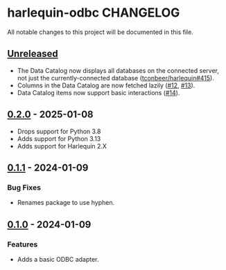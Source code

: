 # harlequin-odbc CHANGELOG

All notable changes to this project will be documented in this file.

## [Unreleased]

-   The Data Catalog now displays all databases on the connected server, not just the currently-connected database ([tconbeer/harlequin#415](https://github.com/tconbeer/harlequin/discussions/415)).
-   Columns in the Data Catalog are now fetched lazily ([#12](https://github.com/tconbeer/harlequin-odbc/issues/12), [#13](https://github.com/tconbeer/harlequin-odbc/issues/13)).
-   Data Catalog items now support basic interactions ([#14](https://github.com/tconbeer/harlequin-odbc/issues/14)).

## [0.2.0] - 2025-01-08

-   Drops support for Python 3.8
-   Adds support for Python 3.13
-   Adds support for Harlequin 2.X

## [0.1.1] - 2024-01-09

### Bug Fixes

-   Renames package to use hyphen.

## [0.1.0] - 2024-01-09

### Features

-   Adds a basic ODBC adapter.

[Unreleased]: https://github.com/tconbeer/harlequin-odbc/compare/0.2.0...HEAD

[0.2.0]: https://github.com/tconbeer/harlequin-odbc/compare/0.1.1...0.2.0

[0.1.1]: https://github.com/tconbeer/harlequin-odbc/compare/0.1.0...0.1.1

[0.1.0]: https://github.com/tconbeer/harlequin-odbc/compare/dbe2dbd1da1930117c1572ca751d9cd9d43928b6...0.1.0
